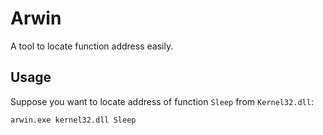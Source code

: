 # Arwin 
A tool to locate function address easily.

## Usage
Suppose you want to locate address of function `Sleep` from `Kernel32.dll`:

```
arwin.exe kernel32.dll Sleep
```
